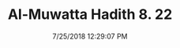 ---
title        : "Al-Muwatta Hadith 8. 22"
date         : 7/25/2018 12:29:07 PM
draft        : false
type         : "hadith"
layout       : "hadith"
BookCode     : "AMH"
VolumeNumber : "8"
HadithNumber : "22"
categories  :  ["Prayer, Congregation - Praying Voluntary Prayers (Nawafil) Sitting"]
---